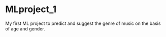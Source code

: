 # MLproject_1
My first ML project to predict and suggest the genre of music on the basis of age and gender. 
